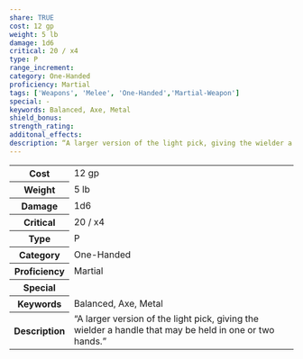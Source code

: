```yaml
---
share: TRUE
cost: 12 gp
weight: 5 lb
damage: 1d6
critical: 20 / x4
type: P
range_increment:
category: One-Handed
proficiency: Martial
tags: ['Weapons', 'Melee', 'One-Handed','Martial-Weapon']
special: -
keywords: Balanced, Axe, Metal
shield_bonus: 
strength_rating: 
additonal_effects: 
description: “A larger version of the light pick, giving the wielder a handle that may be held in one or two hands.”
---
```

<p><span style="overflow-x: auto;"><table><tbody><tr><th>Cost</th><td>12 gp</td></tr><tr><th>Weight</th><td>5 lb</td></tr><tr><th>Damage</th><td>1d6</td></tr><tr><th>Critical</th><td>20 / x4</td></tr><tr><th>Type</th><td>P</td></tr><tr><th>Category</th><td>One-Handed</td></tr><tr><th>Proficiency</th><td>Martial</td></tr><tr><th>Special</th><td></td></tr><tr><th>Keywords</th><td>Balanced, Axe, Metal</td></tr><tr><th>Description</th><td>“A larger version of the light pick, giving the wielder a handle that may be held in one or two hands.”</td></tr></tbody></table></span></p>